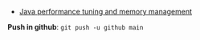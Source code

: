 * [Java performance tuning and memory management](java-performance-tuning-memory-management/src/main/resources/jit.md)

**Push in github**:  `git push -u github main`
